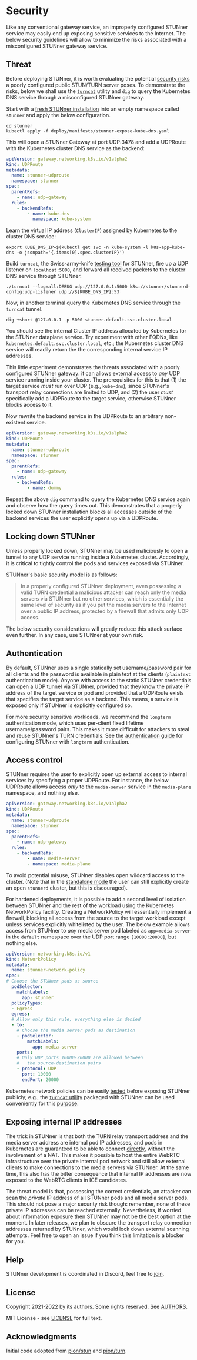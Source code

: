 # Security

Like any conventional gateway service, an improperly configured STUNner service may easily end up
exposing sensitive services to the Internet. The below security guidelines will allow to minimize
the risks associated with a misconfigured STUNner gateway service.

## Threat

Before deploying STUNner, it is worth evaluating the potential [security
risks](https://www.rtcsec.com/article/slack-webrtc-turn-compromise-and-bug-bounty) a poorly
configured public STUN/TURN server poses.  To demonstrate the risks, below we shall use the
[`turncat`](/cmd/turncat) utility and `dig` to query the Kubernetes DNS service through a
misconfigured STUNner gateway.

Start with a [fresh STUNner installation](/doc/INSTALL.md) into an empty namespace called `stunner`
and apply the below configuration. 

```console
cd stunner
kubectl apply -f deploy/manifests/stunner-expose-kube-dns.yaml
```

This will open a STUNner Gateway at port UDP:3478 and add a UDPRoute with the Kubernetes cluster
DNS service as the backend:

```yaml
apiVersion: gateway.networking.k8s.io/v1alpha2
kind: UDPRoute
metadata:
  name: stunner-udproute
  namespace: stunner
spec:
  parentRefs:
    - name: udp-gateway
  rules:
    - backendRefs:
        - name: kube-dns
          namespace: kube-system
```

Learn the virtual IP address (`ClusterIP`) assigned by Kubernetes to the cluster DNS service:

```console
export KUBE_DNS_IP=$(kubectl get svc -n kube-system -l k8s-app=kube-dns -o jsonpath='{.items[0].spec.clusterIP}')
```

Build `turncat`, the Swiss-army-knife [testing tool](/cmd/turncat/README.md) for STUNner, fire up a
UDP listener on `localhost:5000`, and forward all received packets to the cluster DNS service
through STUNner.

```console
./turncat --log=all:DEBUG udp://127.0.0.1:5000 k8s://stunner/stunnerd-config:udp-listener udp://${KUBE_DNS_IP}:53
```

Now, in another terminal query the Kubernetes DNS service through the `turncat` tunnel.

```console
dig +short @127.0.0.1 -p 5000 stunner.default.svc.cluster.local
```

You should see the internal Cluster IP address allocated by Kubernetes for the STUNner dataplane
service. Try experiment with other FQDNs, like `kubernetes.default.svc.cluster.local`, etc.; the
Kubernetes cluster DNS service will readily return the the corresponding internal service IP
addresses.

This little experiment demonstrates the threats associated with a poorly configured STUNner
gateway: it can allows external access to *any* UDP service running inside your cluster. The
prerequisites for this is that (1) the target service *must* run over UDP (e.g., `kube-dns`), since
STUNner's transport relay connections are limited to UDP, and (2) the user *must* specifically add
a UDPRoute to the target service, otherwise STUNner blocks access to it.

Now rewrite the backend service in the UDPRoute to an arbitrary non-existent service.

```yaml
apiVersion: gateway.networking.k8s.io/v1alpha2
kind: UDPRoute
metadata:
  name: stunner-udproute
  namespace: stunner
spec:
  parentRefs:
    - name: udp-gateway
  rules:
    - backendRefs:
        - name: dummy
```

Repeat the above `dig` command to query the Kubernetes DNS service again and observe how the query
times out. This demonstrates that a properly locked down STUNner installation blocks all accesses
outside of the backend services the user explicitly opens up via a UDPRoute.

## Locking down STUNner

Unless properly locked down, STUNner may be used maliciously to open a tunnel to any UDP service
running inside a Kubernetes cluster. Accordingly, it is critical to tightly control the pods and
services exposed via STUNner. 

STUNner's basic security model is as follows:

> In a properly configured STUNner deployment, even possessing a valid TURN credential a malicious
attacker can reach only the media servers via STUNner but no other services, which is essentially
the same level of security as if you put the media servers to the Internet over a public IP
address, protected by a firewall that admits only UDP access.

The below security considerations will greatly reduce this attack surface even further. In any
case, use STUNner at your own risk.

## Authentication

By default, STUNner uses a single statically set username/password pair for all clients and the
password is available in plain text at the clients (`plaintext` authentication mode). Anyone with
access to the static STUNner credentials can open a UDP tunnel via STUNner, provided that they know
the private IP address of the target service or pod and provided that a UDPRoute exists that
specifies the target service as a backend. This means, a service is exposed only if STUNner is
explicitly configured so.

For more security sensitive workloads, we recommend the `longterm` authentication mode, which uses
per-client fixed lifetime username/password pairs. This makes it more difficult for attackers to
steal and reuse STUNner's TURN credentials. See the [authentication guide](/doc/AUTH.md) for
configuring STUNner with `longterm` authentication.

## Access control

STUNner requires the user to explicitly open up external access to internal services by specifying
a proper UDPRoute. For instance, the below UDPRoute allows access *only* to the `media-server`
service in the `media-plane` namespace, and nothing else.

```yaml
apiVersion: gateway.networking.k8s.io/v1alpha2
kind: UDPRoute
metadata:
  name: stunner-udproute
  namespace: stunner
spec:
  parentRefs:
    - name: udp-gateway
  rules:
    - backendRefs:
        - name: media-server
        - namespace: media-plane
```

To avoid potential misuse, STUNner disables open wildcard access to the cluster. (Note that in the
[standalone mode](/doc/OBSOLETE.md) the user can still explicitly create an open `stunnerd`
cluster, but this is discouraged).

For hardened deployments, it is possible to add a second level of isolation between STUNner and the
rest of the workload using the Kubernetes NetworkPolicy facility. Creating a NetworkPolicy will
essentially implement a firewall, blocking all access from the source to the target workload except
unless services explicitly whitelisted by the user. The below example allows access from STUNner to
*any* media server pod labeled as `app=media-server` in the `default` namespace over the UDP port
range `[10000:20000]`, but nothing else.

```yaml
apiVersion: networking.k8s.io/v1
kind: NetworkPolicy
metadata:
  name: stunner-network-policy
spec:
# Choose the STUNner pods as source
  podSelector:
    matchLabels:
      app: stunner
  policyTypes:
  - Egress
  egress:
  # Allow only this rule, everything else is denied
  - to:
    # Choose the media server pods as destination
    - podSelector:
        matchLabels:
          app: media-server
    ports:
    # Only UDP ports 10000-20000 are allowed between
    #   the source-destination pairs
    - protocol: UDP
      port: 10000
      endPort: 20000
```

Kubernetes network policies can be easily [tested](https://banzaicloud.com/blog/network-policy)
before exposing STUNner publicly; e.g., the [`turncat` utility](../cmd/turncat) packaged with
STUNner can be used conveniently for this [purpose](/examples/simple-tunnel/README.md).

## Exposing internal IP addresses

The trick in STUNner is that both the TURN relay transport address and the media server address are
internal pod IP addresses, and pods in Kubernetes are guaranteed to be able to connect
[directly](https://sookocheff.com/post/kubernetes/understanding-kubernetes-networking-model/#kubernetes-networking-model),
without the involvement of a NAT. This makes it possible to host the entire WebRTC infrastructure
over the private internal pod network and still allow external clients to make connections to the
media servers via STUNner.  At the same time, this also has the bitter consequence that internal IP
addresses are now exposed to the WebRTC clients in ICE candidates.

The threat model is that, possessing the correct credentials, an attacker can scan the *private* IP
address of all STUNner pods and all media server pods. This should not pose a major security risk
though: remember, none of these private IP addresses can be reached externally. Nevertheless, if
worried about information exposure then STUNner may not be the best option at the moment. In later
releases, we plan to obscure the transport relay connection addresses returned by STUNner, which
would lock down external scanning attempts. Feel free to open an issue if you think this limitation
is a blocker for you.

## Help

STUNner development is coordinated in Discord, feel free to [join](https://discord.gg/DyPgEsbwzc).

## License

Copyright 2021-2022 by its authors. Some rights reserved. See [AUTHORS](../AUTHORS).

MIT License - see [LICENSE](../LICENSE) for full text.

## Acknowledgments

Initial code adopted from [pion/stun](https://github.com/pion/stun) and
[pion/turn](https://github.com/pion/turn).
